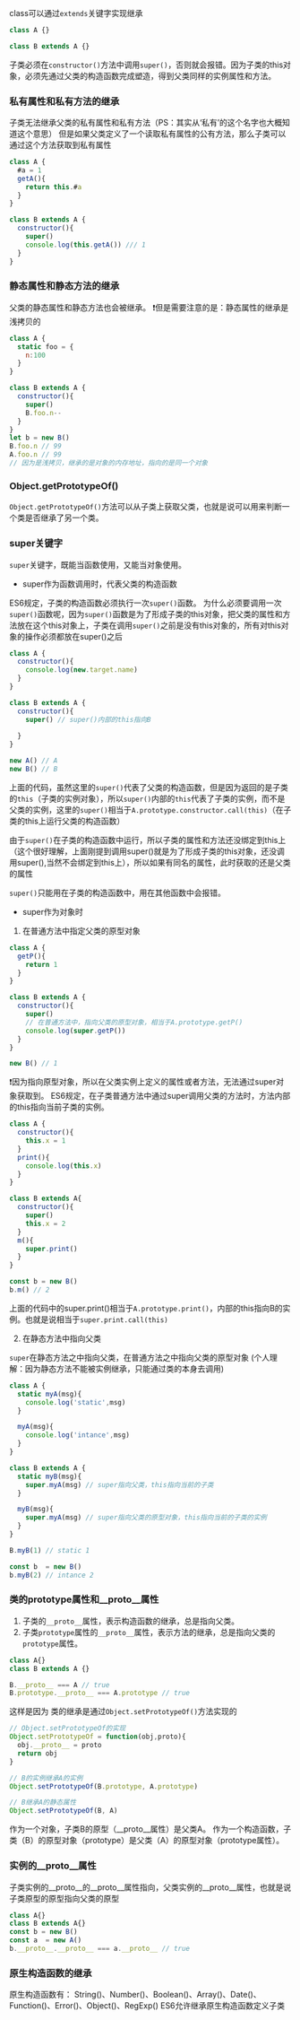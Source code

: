 class可以通过`extends`关键字实现继承
```javascript
class A {}

class B extends A {}
```
子类必须在`constructor()`方法中调用`super()`，否则就会报错。因为子类的this对象，必须先通过父类的构造函数完成塑造，得到父类同样的实例属性和方法。

### 私有属性和私有方法的继承
子类无法继承父类的私有属性和私有方法（PS：其实从‘私有’的这个名字也大概知道这个意思）
但是如果父类定义了一个读取私有属性的公有方法，那么子类可以通过这个方法获取到私有属性
```javascript
class A {
  #a = 1
  getA(){
    return this.#a
  }
}

class B extends A {
  constructor(){
    super()
    console.log(this.getA()) /// 1
  } 
}
```
### 静态属性和静态方法的继承
父类的静态属性和静态方法也会被继承。
❗但是需要注意的是：静态属性的继承是浅拷贝的
```javascript
class A {
  static foo = {
    n:100
  }
}

class B extends A {
  constructor(){
    super()
    B.foo.n--
  }
}
let b = new B()
B.foo.n // 99
A.foo.n // 99
// 因为是浅拷贝，继承的是对象的内存地址，指向的是同一个对象
```
### Object.getPrototypeOf()
`Object.getPrototypeOf()`方法可以从子类上获取父类，也就是说可以用来判断一个类是否继承了另一个类。
### super关键字
`super`关键字，既能当函数使用，又能当对象使用。

- super作为函数调用时，代表父类的构造函数

ES6规定，子类的构造函数必须执行一次`super()`函数。
为什么必须要调用一次`super()`函数呢，因为`super()`函数是为了形成子类的this对象，把父类的属性和方法放在这个this对象上，子类在调用`super()`之前是没有this对象的，所有对this对象的操作必须都放在super()之后
```javascript
class A {
  constructor(){
    console.log(new.target.name)
  }
}

class B extends A {
  constructor(){
    super() // super()内部的this指向B
    
  }
}

new A() // A
new B() // B
```
上面的代码，虽然这里的`super()`代表了父类的构造函数，但是因为返回的是子类的`this`（子类的实例对象），所以`super()`内部的`this`代表了子类的实例，而不是父类的实例，这里的`super()`相当于`A.prototype.constructor.call(this)`（在子类的this上运行父类的构造函数）

由于`super()`在子类的构造函数中运行，所以子类的属性和方法还没绑定到this上（这个很好理解，上面刚提到调用super()就是为了形成子类的this对象，还没调用super(),当然不会绑定到this上），所以如果有同名的属性，此时获取的还是父类的属性

`super()`只能用在子类的构造函数中，用在其他函数中会报错。

- super作为对象时
1. 在普通方法中指定父类的原型对象
```javascript
class A {
  getP(){
    return 1
  }
}

class B extends A {
  constructor(){
    super()
    // 在普通方法中，指向父类的原型对象，相当于A.prototype.getP()
    console.log(super.getP()) 
  }
}

new B() // 1
```
❗因为指向原型对象，所以在父类实例上定义的属性或者方法，无法通过super对象获取到。
ES6规定，在子类普通方法中通过super调用父类的方法时，方法内部的this指向当前子类的实例。
```javascript
class A {
  constructor(){
    this.x = 1
  }
  print(){
    console.log(this.x)
  }
}

class B extends A{
  constructor(){
    super()
    this.x = 2
  }
  m(){
    super.print()
  }
}

const b = new B()
b.m() // 2
```
上面的代码中的super.print()相当于`A.prototype.print()`，内部的this指向B的实例。也就是说相当于`super.print.call(this)`

2. 在静态方法中指向父类

`super`在静态方法之中指向父类，在普通方法之中指向父类的原型对象
(个人理解：因为静态方法不能被实例继承，只能通过类的本身去调用)
```javascript
class A {
  static myA(msg){
    console.log('static',msg)
  }

  myA(msg){
    console.log('intance',msg)
  }
}

class B extends A {
  static myB(msg){
    super.myA(msg) // super指向父类，this指向当前的子类
  }

  myB(msg){
    super.myA(msg) // super指向父类的原型对象，this指向当前的子类的实例
  }
}

B.myB(1) // static 1

const b  = new B()
b.myB(2) // intance 2

```
### 类的prototype属性和__proto__属性

1. 子类的`__proto__`属性，表示构造函数的继承，总是指向父类。
2. 子类`prototype`属性的`__proto__`属性，表示方法的继承，总是指向父类的`prototype`属性。
```javascript
class A{}
class B extends A {}

B.__proto__ === A // true
B.prototype.__proto__ === A.prototype // true
```
这样是因为 类的继承是通过`Object.setPrototypeOf()`方法实现的
```javascript
// Object.setPrototypeOf的实现
Object.setPrototypeOf = function(obj,proto){
  obj.__proto__ = proto
  return obj
}

// B的实例继承A的实例
Object.setPrototypeOf(B.prototype, A.prototype)

// B继承A的静态属性
Object.setPrototypeOf(B, A)
```
作为一个对象，子类B的原型（__proto__属性）是父类A。
作为一个构造函数，子类（B）的原型对象（prototype）是父类（A）的原型对象（prototype属性）。
### 实例的__proto__属性
子类实例的__proto__的__proto__属性指向，父类实例的__proto__属性，也就是说子类原型的原型指向父类的原型
```javascript
class A{}
class B extends A{}
const b = new B()
const a  = new A()
b.__proto__.__proto__ === a.__proto__ // true
```
### 原生构造函数的继承
原生构造函数有：
String()、Number()、Boolean()、Array()、Date()、Function()、Error()、Object()、RegExp()
ES6允许继承原生构造函数定义子类


